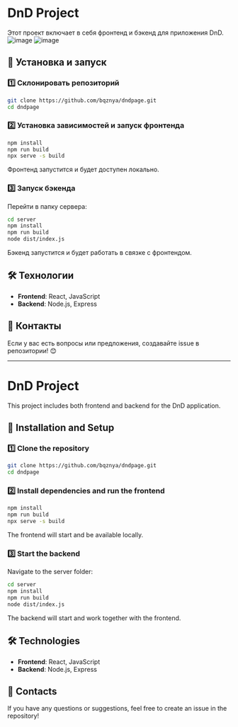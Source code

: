 # DnD Project

Этот проект включает в себя фронтенд и бэкенд для приложения DnD.
![image](https://github.com/user-attachments/assets/61469482-4b7f-4bfc-9c62-9c36631f8416)
![image](https://github.com/user-attachments/assets/8985f6b1-629f-4ad0-8d2a-fbd1770ccd3b)


## 🚀 Установка и запуск

### 1️⃣ Склонировать репозиторий
```sh
git clone https://github.com/bqznya/dndpage.git
cd dndpage
```

### 2️⃣ Установка зависимостей и запуск фронтенда
```sh
npm install
npm run build
npx serve -s build
```
Фронтенд запустится и будет доступен локально.

### 3️⃣ Запуск бэкенда
Перейти в папку сервера:
```sh
cd server
npm install
npm run build
node dist/index.js
```
Бэкенд запустится и будет работать в связке с фронтендом.

## 🛠 Технологии
- **Frontend**: React, JavaScript
- **Backend**: Node.js, Express

## 📌 Контакты
Если у вас есть вопросы или предложения, создавайте issue в репозитории! 😊

---

# DnD Project

This project includes both frontend and backend for the DnD application.

## 🚀 Installation and Setup

### 1️⃣ Clone the repository
```sh
git clone https://github.com/bqznya/dndpage.git
cd dndpage
```

### 2️⃣ Install dependencies and run the frontend
```sh
npm install
npm run build
npx serve -s build
```
The frontend will start and be available locally.

### 3️⃣ Start the backend
Navigate to the server folder:
```sh
cd server
npm install
npm run build
node dist/index.js
```
The backend will start and work together with the frontend.

## 🛠 Technologies
- **Frontend**: React, JavaScript
- **Backend**: Node.js, Express

## 📌 Contacts
If you have any questions or suggestions, feel free to create an issue in the repository!
